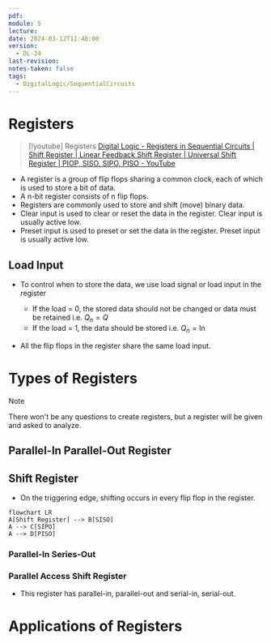 ```yaml
---
pdf: 
module: 5
lecture: 
date: 2024-03-12T11:48:00
version:
  - DL-24
last-revision: 
notes-taken: false
tags:
  - DigitalLogic/SequentialCircuits
---
```

# Registers
> [!youtube] Registers
> [Digital Logic - Registers in Sequential Circuits | Shift Register | Linear Feedback Shift Register | Universal Shift Register | PIOP, SISO, SIPO, PISO - YouTube](https://www.youtube.com/playlist?list=PLIPZ2_p3RNHj7EiWLYGUe0ULdZ6MRSLix)


- A register is a group of flip flops sharing a common clock, each of which is used to store a bit of data.
- A n-bit register consists of n flip flops.
- Registers are commonly used to store and shift (move) binary data.
- Clear input is used to clear or reset the data in the register. Clear input is usually active low.
- Preset input is used to preset or set the data in the register. Preset input is usually active low.


## Load Input

- To control when to store the data, we use load signal or load input in the register 
	- If the load = 0, the stored data should not be changed or data must be retained i.e. $Q_n= Q$
	- If the load = 1, the data should be stored i.e. $Q_n = \text{In}$

- All the flip flops in the register share the same load input.

# Types of Registers

> [!NOTE] 
> There won't be any questions to create registers, but a register will be given and asked to analyze.

## Parallel-In Parallel-Out Register


## Shift Register

- On the triggering edge, shifting occurs in every flip flop in the register.

```mermaid
flowchart LR
A[Shift Register] --> B[SISO]
A --> C[SIPO]
A --> D[PISO]
```


### Parallel-In Series-Out


### Parallel Access Shift Register
- This register has parallel-in, parallel-out and serial-in, serial-out.


# Applications of Registers

